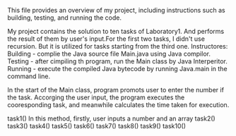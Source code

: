 This file provides an overview of my project, including instructions such as building, testing, and running the code. 


My project contains the solution to ten tasks of Laboratory1. And performs the result of them by user's input.For the first two tasks, I didn't use recursion. But it is utilized for tasks starting from the third one.
Instructores: 
Building - complie the Java source file Main.java using Java compilor. 
Testing - after cimpiling th program, run the Main class by Java Interperitor.
Running - execute the compiled Java bytecode by running Java.main in the command line. 

In the start of the Main class, program promots user to enter the number if the task. Accorging the user input, the program executes the cooresponding task, and meanwhile calculates the time taken for execution.


task1() 
In this method, firstly, user inputs a number and an array
task2()
task3()
task4()
task5()
task6()
task7()
task8()
task9()
task10()

